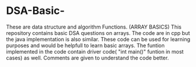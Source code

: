 # DSA-Basic-
These are data structure and algorithm Functions. (ARRAY BASICS)
This repository contains basic DSA questions on arrays.
The code are in cpp but the java implementation is also similar.
These code can be used for learning purposes and would be helpfull to learn basic arrays.
The funtion implemented in the code contain driver code( "int main()" funtion in most cases) as well.
Comments are given to understand the code better.
